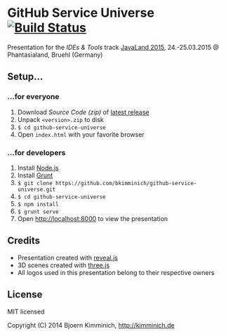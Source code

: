 # GitHub Service Universe [![Build Status](https://travis-ci.org/bkimminich/github-service-universe.png?branch=master)](https://travis-ci.org/bkimminich/github-service-universe)

Presentation for the _IDEs & Tools_ track [JavaLand 2015](http://www.javaland.eu/), 24.-25.03.2015 @ Phantasialand, Bruehl (Germany)

## Setup...

### ...for everyone

1. Download _Source Code (zip)_ of [latest release](https://github.com/bkimminich/juice-shop/releases/latest)
2. Unpack ```<version>.zip``` to disk
3. ```$ cd github-service-universe```
4. Open ```index.html``` with your favorite browser

### ...for developers

1. Install [Node.js](http://nodejs.org/)
2. Install [Grunt](http://gruntjs.com/getting-started#installing-the-cli)
3. ```$ git clone https://github.com/bkimminich/github-service-universe.git```
4. ```$ cd github-service-universe```
5. ```$ npm install```
6. ```$ grunt serve```
7. Open <http://localhost:8000> to view the presentation

## Credits

- Presentation created with [reveal.js](https://github.com/hakimel/reveal.js)
- 3D scenes created with [three.js](https://github.com/mrdoob/three.js/)
- All logos used in this presentation belong to their respective owners 

## License

MIT licensed

Copyright (C) 2014 Bjoern Kimminich, http://kimminich.de
